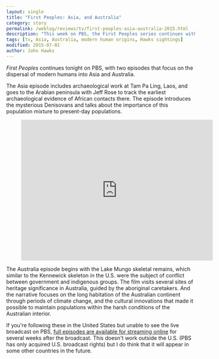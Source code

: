 ```yaml
---
layout: single
title: "First Peoples: Asia, and Australia"
category: story
permalink: /weblog/reviews/tv/first-peoples-asia-australia-2015.html
description: "This week on PBS, the First Peoples series continues with two new installments."
tags: [tv, Asia, Australia, modern human origins, Hawks sightings]
modified: 2015-07-01
author: John Hawks
---
```


<em>First Peoples</em> continues tonight on PBS, with two episodes that focus on the dispersal of modern humans into Asia and Australia. 

The Asia episode includes archaeological work at Tam Pa Ling, Laos, and goes to the Arabian peninsula with Jeff Rose to track the earliest archaeological evidence of African contacts there. The episode introduces the mysterious Denisovans and talks about the importance of this population mixture to present-day populations. 

<figure>
<iframe width="512" height="376" src="http://video.pbs.org/viralplayer/2365518053" frameborder="0" marginwidth="0" marginheight="0" scrolling="no" seamless></iframe>
</figure>

The Australia episode begins with the Lake Mungo skeletal remains, which similar to the Kennewick skeleton in the U.S. were the subject of conflict between government and indigenous groups. The film visits several sites of heritage significance in Australia, guided by the aboriginal caretakers. And the narrative focuses on the long habitation of the Australian continent through periods of climate change, and the cultural innovations that made it possible to maintain populations within the harsh conditions of the Australian interior. 

If you're following these in the United States but unable to see the live broadcast on PBS, <a href="http://video.pbs.org/program/first-peoples/">full episodes are available for streaming online</a> for several weeks after the broadcast. This doesn't work outside the U.S. (PBS has only acquired U.S. broadcast rights) but I do think that it will appear in some other countries in the future. 
